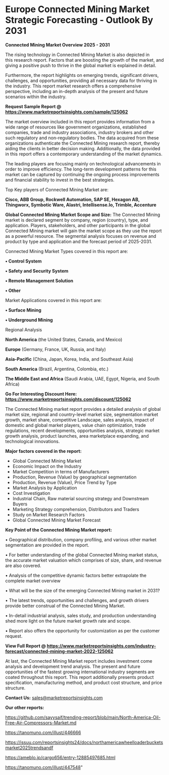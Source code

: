  # Europe Connected Mining Market Strategic Forecasting - Outlook By 2031

<Strong> Connected Mining Market Overview 2025 - 2031</strong>

The rising technology in Connected Mining Market is also depicted in this research report. Factors that are boosting the growth of the market, and giving a positive push to thrive in the global market is explained in detail.

Furthermore, the report highlights on emerging trends, significant drivers, challenges, and opportunities, providing all necessary data for thriving in the industry. This report market research offers a comprehensive perspective, including an in-depth analysis of the present and future scenarios within the industry.

<strong>Request Sample Report @ <a href=https://www.marketreportsinsights.com/sample/125062>https://www.marketreportsinsights.com/sample/125062</a></strong>

The market overview included in this report provides information from a wide range of resources like government organizations, established companies, trade and industry associations, industry brokers and other such regulatory and non-regulatory bodies. The data acquired from these organizations authenticate the Connected Mining research report, thereby aiding the clients in better decision making. Additionally, the data provided in this report offers a contemporary understanding of the market dynamics.

The leading players are focusing mainly on technological advancements in order to improve efficiency. The long-term development patterns for this market can be captured by continuing the ongoing process improvements and financial stability to invest in the best strategies.

Top Key players of Connected Mining Market are:

<strong>Cisco, ABB Group, Rockwell Automation, SAP SE, Hexagon AB, Thingworx, Symbotic Ware, Alastri, Intellisense.Io, Trimble, Accenture</strong>

<strong><b>Global Connected Mining Market Scope and Size:</b></strong>
The Connected Mining market is declared segment by company, region (country), type, and application. Players, stakeholders, and other participants in the global Connected Mining market will gain the market scope as they use the report as a powerful resource. The segmental analysis focuses on revenue and product by type and application and the forecast period of 2025-2031.

Connected Mining Market Types covered in this report are:

<strong>• Control System

• Safety and Security System

• Remote Management Solution

• Other</strong>

Market Applications covered in this report are:

<strong>• Surface Mining

• Underground Mining</strong> 

Regional Analysis

<strong>North America</strong> (the United States, Canada, and Mexico)

<strong>Europe</strong> (Germany, France, UK, Russia, and Italy)

<strong>Asia-Pacific</strong> (China, Japan, Korea, India, and Southeast Asia)

<strong>South America</strong> (Brazil, Argentina, Colombia, etc.)

<strong>The Middle East and Africa</strong> (Saudi Arabia, UAE, Egypt, Nigeria, and South Africa)

<strong>Go For Interesting Discount Here: <a href=https://www.marketreportsinsights.com/discount/125062>https://www.marketreportsinsights.com/discount/125062</a></strong>

The Connected Mining market report provides a detailed analysis of global market size, regional and country-level market size, segmentation market growth, market share, competitive Landscape, sales analysis, impact of domestic and global market players, value chain optimization, trade regulations, recent developments, opportunities analysis, strategic market growth analysis, product launches, area marketplace expanding, and technological innovations.

<strong><b>Major factors covered in the report:</b></strong>
<ul>
  <li>Global Connected Mining Market </li>
  <li>Economic Impact on the Industry</li>
  <li>Market Competition in terms of Manufacturers</li>
  <li>Production, Revenue (Value) by geographical segmentation</li>
  <li>Production, Revenue (Value), Price Trend by Type</li>
  <li>Market Analysis by Application</li>
  <li>Cost Investigation</li>
  <li>Industrial Chain, Raw material sourcing strategy and Downstream Buyers</li>
  <li>Marketing Strategy comprehension, Distributors and Traders</li>
  <li>Study on Market Research Factors</li>
  <li>Global Connected Mining Market Forecast</li>
</ul>

<strong><b>Key Point of the Connected Mining Market report:</b></strong>

• Geographical distribution, company profiling, and various other market segmentation are provided in the report.

• For better understanding of the global Connected Mining market status, the accurate market valuation which comprises of size, share, and revenue are also covered.

• Analysis of the competitive dynamic factors better extrapolate the complete market overview

• What will be the size of the emerging Connected Mining market in 2031?

• The latest trends, opportunities and challenges, and growth drivers provide better construal of the Connected Mining Market.

• In-detail industrial analysis, sales study, and production understanding shed more light on the future market growth rate and scope.

• Report also offers the opportunity for customization as per the customer request.

<strong><b>View Full Report @ <a href=https://www.marketreportsinsights.com/industry-forecast/connected-mining-market-2022-125062>https://www.marketreportsinsights.com/industry-forecast/connected-mining-market-2022-125062</a></b></strong>


At last, the Connected Mining Market report includes investment come analysis and development trend analysis. The present and future opportunities of the fastest growing international industry segments are coated throughout this report. This report additionally presents product specification, manufacturing method, and product cost structure, and price structure.

<strong>Contact Us:</strong>
sales@marketreportsinsights.com

<strong>Our other reports:</strong>

<a href=https://github.com/sayysaif/trending-report/blob/main/North-America-Oil-Free-Air-Compressors-Market.md>https://github.com/sayysaif/trending-report/blob/main/North-America-Oil-Free-Air-Compressors-Market.md</a>

<a href=https://tanomuno.com/illust/446666>https://tanomuno.com/illust/446666</a>

<a href=https://issuu.com/reportsinsights24/docs/northamericawheelloaderbucketsmarket2025trendsandf>https://issuu.com/reportsinsights24/docs/northamericawheelloaderbucketsmarket2025trendsandf</a>

<a href=https://ameblo.jp/cargo656/entry-12885497685.html>https://ameblo.jp/cargo656/entry-12885497685.html</a>

<a href=https://tanomuno.com/illust/447548>https://tanomuno.com/illust/447548</a>"
